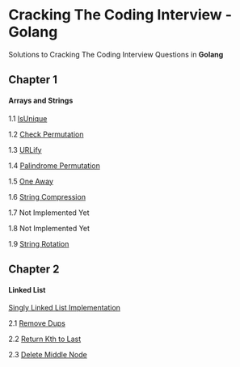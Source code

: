 # Cracking The Coding Interview - Golang
Solutions to Cracking The Coding Interview Questions in **Golang**

## Chapter 1
#### Arrays and Strings
1.1 [IsUnique](https://github.com/procrypt/CrackingTheCodingInterview-Golang/blob/master/Ch-1-Arrays-and-Strings/1.1-IsUnique/isUnique.go)

1.2 [Check Permutation](https://github.com/procrypt/CrackingTheCodingInterview-Golang/blob/master/Ch-1-Arrays-and-Strings/1.2-Check-Permutation/checkPermutation.go)

1.3 [URLify](https://github.com/procrypt/CrackingTheCodingInterview-Golang/blob/master/Ch-1-Arrays-and-Strings/1.3-URLify/URLify.go)

1.4 [Palindrome Permutation](https://github.com/procrypt/CrackingTheCodingInterview-Golang/blob/master/Ch-1-Arrays-and-Strings/1.4-Palindrome-Permutation/palindromePermutation.go)

1.5 [One Away](https://github.com/procrypt/CrackingTheCodingInterview-Golang/blob/master/Ch-1-Arrays-and-Strings/1.5-One-Away/oneAway.go)

1.6 [String Compression](https://github.com/procrypt/CrackingTheCodingInterview-Golang/blob/master/Ch-1-Arrays-and-Strings/1.6-String-Compression/stringCompression.go)

1.7 Not Implemented Yet

1.8 Not Implemented Yet

1.9 [String Rotation](https://github.com/procrypt/CrackingTheCodingInterview-Golang/blob/master/Ch-1-Arrays-and-Strings/1.9-String-Rotation/stringRotation.go)

## Chapter 2
#### Linked List
[Singly Linked List Implementation](https://github.com/procrypt/CrackingTheCodingInterview-Golang/blob/master/Ch-2-LinkedList/SinglyLinkedList/singlyLinkedList.go)

2.1 [Remove Dups](https://github.com/procrypt/CrackingTheCodingInterview-Golang/blob/master/Ch-2-LinkedList/2.1-Remove-Dups/removeDups.go)

2.2 [Return Kth to Last](https://github.com/procrypt/CrackingTheCodingInterview-Golang/blob/master/Ch-2-LinkedList/2.2-Return-Kth-to-Last/returnKthToLast.go)

2.3 [Delete Middle Node](https://github.com/procrypt/CrackingTheCodingInterview-Golang/blob/master/Ch-2-LinkedList/2.3-Delete-Middle-Node/deleteMiddleNode.go)
